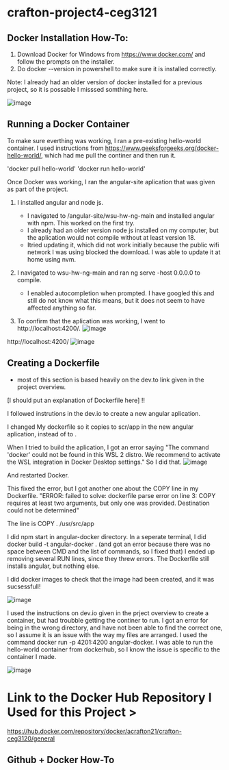 # crafton-project4-ceg3121


## Docker Installation How-To:

1) Download Docker for Windows from https://www.docker.com/ and follow the prompts on the installer. 
2) Do docker --version in powershell to make sure it is installed correctly.

Note: I already had an older version of docker installed for a previous project, so it is possable I misssed somthing here. 
  
![image](https://github.com/user-attachments/assets/410dd96c-bde8-4160-acc7-9dea1256ab6a)

## Running a Docker Container

To make sure everthing was working, I ran a pre-existing hello-world container. I used instructions from https://www.geeksforgeeks.org/docker-hello-world/, which had me
pull the continer and then run it. 

  'docker pull hello-world'
  'docker run hello-world'

Once Docker was working, I ran the angular-site aplication that was given as part of the project. 

1) I installed angular and node js. 
    -  I navigated to /angular-site/wsu-hw-ng-main and installed angular with npm. This worked on the first try.
    -  I already had an older version node js installed on my computer, but the aplication would not compile without at least version 18. 
    -  Itried updating it, which did not work initially because the public wifi network I was using blocked the download. I was able to update it at  home using nvm. 

2) I navigated to wsu-hw-ng-main and ran ng serve -host 0.0.0.0 to compile. 
   - I enabled autocompletion when prompted. I have googled this and still do not know what this means, but it does not seem to have affected anything so far.
     
3) To confirm that the aplication was working, I went to http://localhost:4200/. 
![image](https://github.com/user-attachments/assets/2fb7a683-7e9b-4e15-8fe0-12ccb068e881)

http://localhost:4200/
![image](https://github.com/user-attachments/assets/84671484-acba-47ad-bc07-4ec936c4a49a)


## Creating a Dockerfile
- most of this section is based heavily on the dev.to link given in the project overview.

[I should put an explanation of Dockerfile here] !! 

I followed instrutions in the dev.io to create a new angular aplication. 

I changed My dockerfile so it copies to scr/app in the new angular aplication, instead of to .

When I tried to build the aplication, I got an error saying "The command 'docker' could not be found in this WSL 2 distro.
We recommend to activate the WSL integration in Docker Desktop settings." So I did that.
![image](https://github.com/user-attachments/assets/3eebf4fb-7bb9-496a-83f1-c6524748785b)

And restarted Docker. 

This fixed the error, but I got another one about the COPY line in my Dockerfile. "ERROR: failed to solve: dockerfile parse error on line 3: COPY requires at least two arguments, but only one was provided. Destination could not be determined"

The line is COPY . /usr/src/app 

I did npm start in angular-docker directory.
In a seperate terminal, I did docker build -t angular-docker . (and got an error because there was no space between CMD and the list of commands, so I fixed that)
I ended up removing several RUN lines, since they threw errors. The Dockerfile still installs angular, but nothing else.

I did docker images to check that the image had been created, and it was sucsessfull! 

![image](https://github.com/user-attachments/assets/5ce5ad2c-d9dc-46d3-90cc-0fe9ff9a9781)

I used the instructions on dev.io given in the prject overview to create a container, but had troubble getting the continer to run. I got an error for being in the wrong directory, and have not been able to find the correct one, so I assume it is an issue with the way my files are arranged. I used the command docker run -p 4201:4200 angular-docker. I was able to run the hello-world container from dockerhub, so I know the issue is specific to the container I made. 

![image](https://github.com/user-attachments/assets/3f491475-c0ff-4875-86cd-b6708a32e01e)








# Link to the Docker Hub Repository I Used for this Project > 
  https://hub.docker.com/repository/docker/acrafton21/crafton-ceg3120/general

## Github + Docker How-To





  
